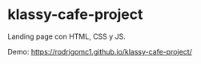 # klassy-cafe-project
Landing page con HTML, CSS y JS.

Demo: https://rodrigomc1.github.io/klassy-cafe-project/
